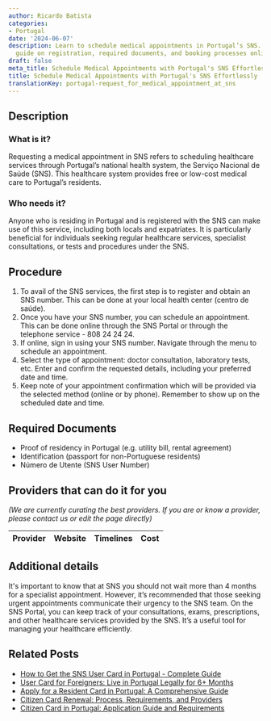 ```yaml
---
author: Ricardo Batista
categories:
- Portugal
date: '2024-06-07'
description: Learn to schedule medical appointments in Portugal’s SNS. Step-by-step
  guide on registration, required documents, and booking processes online or by phone.
draft: false
meta_title: Schedule Medical Appointments with Portugal's SNS Effortlessly
title: Schedule Medical Appointments with Portugal's SNS Effortlessly
translationKey: portugal-request_for_medical_appointment_at_sns
---
```


## Description
### What is it?
Requesting a medical appointment in SNS refers to scheduling healthcare services through Portugal’s national health system, the Serviço Nacional de Saúde (SNS). This healthcare system provides free or low-cost medical care to Portugal’s residents.

### Who needs it?
Anyone who is residing in Portugal and is registered with the SNS can make use of this service, including both locals and expatriates. It is particularly beneficial for individuals seeking regular healthcare services, specialist consultations, or tests and procedures under the SNS.

## Procedure
1. To avail of the SNS services, the first step is to register and obtain an SNS number. This can be done at your local health center (centro de saúde).
2. Once you have your SNS number, you can schedule an appointment. This can be done online through the SNS Portal or through the telephone service - 808 24 24 24. 
3. If online, sign in using your SNS number. Navigate through the menu to schedule an appointment.
4. Select the type of appointment: doctor consultation, laboratory tests, etc. Enter and confirm the requested details, including your preferred date and time.
5. Keep note of your appointment confirmation which will be provided via the selected method (online or by phone). Remember to show up on the scheduled date and time.

## Required Documents
- Proof of residency in Portugal (e.g. utility bill, rental agreement)
- Identification (passport for non-Portuguese residents)
- Número de Utente (SNS User Number)
 
## Providers that can do it for you

_(We are currently curating the best providers. If you are or know a provider, please contact us or edit the page directly)_

| Provider        |     Website     |     Timelines    |       Cost      |
| --------------- | --------------- |  :-------------: | :-------------: |

## Additional details
It's important to know that at SNS you should not wait more than 4 months for a specialist appointment. However, it’s recommended that those seeking urgent appointments communicate their urgency to the SNS team. On the SNS Portal, you can keep track of your consultations, exams, prescriptions, and other healthcare services provided by the SNS. It’s a useful tool for managing your healthcare efficiently.


## Related Posts

- [How to Get the SNS User Card in Portugal - Complete Guide](https://tramitit.com/guides/portugal/request_for_sns_user_card/)
- [User Card for Foreigners: Live in Portugal Legally for 6+ Months](https://tramitit.com/guides/portugal/request_for_user_card_for_foreigners/)
- [Apply for a Resident Card in Portugal: A Comprehensive Guide](https://tramitit.com/guides/portugal/request_for_resident_card_for_foreign_citizens/)
- [Citizen Card Renewal: Process, Requirements, and Providers](https://tramitit.com/guides/portugal/renewal_of_citizen_card/)
- [Citizen Card in Portugal: Application Guide and Requirements](https://tramitit.com/guides/portugal/request_for_citizen_card/)